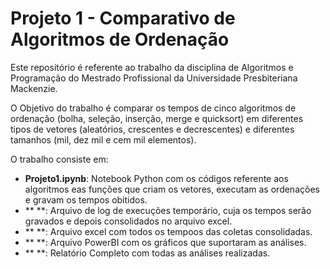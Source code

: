 # Projeto 1 - Comparativo de Algoritmos de Ordenação
Este repositório é referente ao trabalho da disciplina de Algoritmos e Programação do Mestrado Profissional da Universidade Presbiteriana Mackenzie. 

O Objetivo do trabalho é comparar os tempos de cinco algoritmos de ordenação (bolha, seleção, inserção, merge e quicksort) em diferentes tipos de vetores (aleatórios, crescentes e decrescentes) e diferentes tamanhos (mil, dez mil e cem mil elementos). 

O trabalho consiste em: 

- **Projeto1.ipynb**: Notebook Python com os códigos referente aos algoritmos eas funções que criam os vetores, executam as ordenações e gravam os tempos obitidos. 
- ** **: Arquivo de log de execuções temporário, cuja os tempos serão gravados e depois consolidados no arquivo excel. 
- ** **: Arquivo excel com todos os tempoos das coletas consolidadas. 
- ** **: Arquivo PowerBI com os gráficos que suportaram as análises. 
- ** **: Relatório Completo com todas as análises realizadas. 


